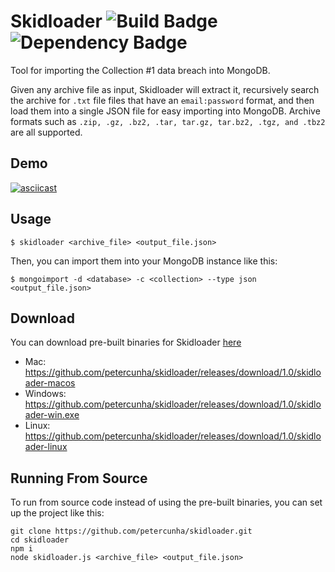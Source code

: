 # Skidloader ![Build Badge](https://img.shields.io/badge/build-passing-success.svg) ![Dependency Badge](https://img.shields.io/badge/dependencies-up%20to%20date-success.svg)
Tool for importing the Collection #1 data breach into MongoDB. 

Given any archive file as input, Skidloader will extract it, recursively search the archive for `.txt` file files that have an `email:password` format, and then load them into a single JSON file for easy importing into MongoDB. Archive formats such as `.zip, .gz, .bz2, .tar, tar.gz, tar.bz2, .tgz, and .tbz2` are all supported.


## Demo

[![asciicast](https://asciinema.org/a/238918.svg)](https://asciinema.org/a/238918)


## Usage
`$ skidloader <archive_file> <output_file.json>`

Then, you can import them into your MongoDB instance like this:

`$ mongoimport -d <database> -c <collection> --type json <output_file.json>`


## Download
You can download pre-built binaries for Skidloader [here](https://github.com/petercunha/skidloader/releases)

- Mac: https://github.com/petercunha/skidloader/releases/download/1.0/skidloader-macos
- Windows: https://github.com/petercunha/skidloader/releases/download/1.0/skidloader-win.exe
- Linux: https://github.com/petercunha/skidloader/releases/download/1.0/skidloader-linux


## Running From Source
To run from source code instead of using the pre-built binaries, you can set up the project like this:

```
git clone https://github.com/petercunha/skidloader.git
cd skidloader
npm i
node skidloader.js <archive_file> <output_file.json>
```
